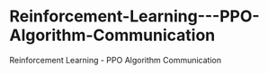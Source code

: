 # Reinforcement-Learning---PPO-Algorithm-Communication
Reinforcement Learning - PPO Algorithm Communication
